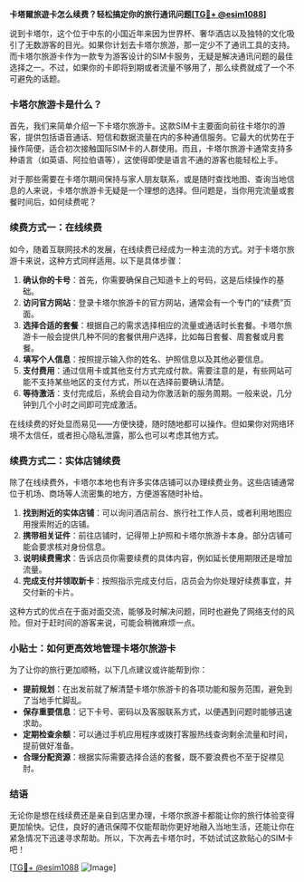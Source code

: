 **卡塔爾旅遊卡怎么续费？轻松搞定你的旅行通讯问题[[TG💪+ @esim1088](https://t.me/s/esim1088)]**

说到卡塔尔，这个位于中东的小国近年来因为世界杯、奢华酒店以及独特的文化吸引了无数游客的目光。如果你计划去卡塔尔旅游，那一定少不了通讯工具的支持。而卡塔尔旅游卡作为一款专为游客设计的SIM卡服务，无疑是解决通讯问题的最佳选择之一。不过，如果你的卡即将到期或者流量不够用了，那么续费就成了一个不可避免的话题。

### 卡塔尔旅游卡是什么？

首先，我们来简单介绍一下卡塔尔旅游卡。这款SIM卡主要面向前往卡塔尔的游客，提供包括语音通话、短信和数据流量在内的多种通信服务。它最大的优势在于操作简便，适合初次接触国际SIM卡的人群使用。而且，卡塔尔旅游卡通常支持多种语言（如英语、阿拉伯语等），这使得即使是语言不通的游客也能轻松上手。

对于那些需要在卡塔尔期间保持与家人朋友联系，或是随时查找地图、查询当地信息的人来说，卡塔尔旅游卡无疑是一个理想的选择。但问题是，当你用完流量或套餐时间后，如何续费呢？

### 续费方式一：在线续费

如今，随着互联网技术的发展，在线续费已经成为一种主流的方式。对于卡塔尔旅游卡来说，这种方式同样适用。以下是具体步骤：

1. **确认你的卡号**：首先，你需要确保自己知道卡上的号码，这是后续操作的基础。
2. **访问官方网站**：登录卡塔尔旅游卡的官方网站，通常会有一个专门的“续费”页面。
3. **选择合适的套餐**：根据自己的需求选择相应的流量或通话时长套餐。卡塔尔旅游卡一般会提供几种不同的套餐供用户选择，比如每日套餐、周套餐或月套餐。
4. **填写个人信息**：按照提示输入你的姓名、护照信息以及其他必要信息。
5. **支付费用**：通过信用卡或其他支付方式完成付款。需要注意的是，有些网站可能不支持某些地区的支付方式，所以在选择前要确认清楚。
6. **等待激活**：支付完成后，系统会自动为你激活新的服务周期。一般来说，几分钟到几个小时之间即可完成激活。

在线续费的好处显而易见——方便快捷，随时随地都可以操作。但如果你对网络环境不太信任，或者担心隐私泄露，那么也可以考虑其他方式。

### 续费方式二：实体店铺续费

除了在线续费外，卡塔尔本地也有许多实体店铺可以办理续费业务。这些店铺通常位于机场、商场等人流密集的地方，方便游客随时补给。

1. **找到附近的实体店铺**：可以询问酒店前台、旅行社工作人员，或者利用地图应用搜索附近的店铺。
2. **携带相关证件**：前往店铺时，记得带上护照和卡塔尔旅游卡本身。部分店铺可能会要求核对身份信息。
3. **说明续费需求**：告诉店员你需要续费的具体内容，例如延长使用期限还是增加流量。
4. **完成支付并领取新卡**：按照指示完成支付后，店员会为你处理好续费事宜，并交付新的卡片。

这种方式的优点在于面对面交流，能够及时解决问题，同时也避免了网络支付的风险。但对于赶时间的游客来说，可能会稍微麻烦一点。

### 小贴士：如何更高效地管理卡塔尔旅游卡

为了让你的旅行更加顺畅，以下几点建议或许能帮到你：

- **提前规划**：在出发前就了解清楚卡塔尔旅游卡的各项功能和服务范围，避免到了当地手忙脚乱。
- **保存重要信息**：记下卡号、密码以及客服联系方式，以便遇到问题时能够迅速求助。
- **定期检查余额**：可以通过手机应用程序或拨打客服热线查询剩余流量和时间，提前做好准备。
- **合理分配资源**：根据实际需要选择合适的套餐，既不要浪费也不至于捉襟见肘。

### 结语

无论你是想在线续费还是亲自到店里办理，卡塔尔旅游卡都能让你的旅行体验变得更加愉快。记住，良好的通讯保障不仅能帮助你更好地融入当地生活，还能让你在紧急情况下迅速寻求帮助。所以，下次再去卡塔尔时，不妨试试这款贴心的SIM卡吧！

[[TG💪+ @esim1088](https://t.me/s/esim1088) ![Image](https://i.postimg.cc/4NQfJmqS/Snipaste-2025-05-13-00-14-12.png)]